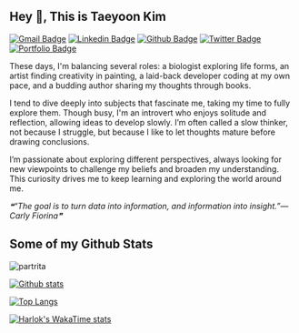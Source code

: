 ## Hey 👋, This is Taeyoon Kim

[![Gmail Badge](https://img.shields.io/badge/-deepthought@postech.ac.kr-c14438?style=flat&logo=Gmail&logoColor=white&link=mailto:deepthought@postech.ac.kr)](mailto:deepthought@postech.ac.kr)
[![Linkedin Badge](https://img.shields.io/badge/-partrita-0072b1?style=flat&logo=Linkedin&logoColor=white&link=https://www.linkedin.com/in/partrita/)](https://www.linkedin.com/in/partrita/) 
[![Github Badge](https://img.shields.io/badge/-partrita-grey?style=flat&logo=github&logoColor=white&link=https://github.com/partrita/)](https://www.github.com/partrita/)
[![Twitter Badge](https://img.shields.io/badge/-partrita-00acee?style=flat&logo=twitter&logoColor=white&link=https://twitter.com/partrita/)](https://www.twitter.com/partrita/) [![Portfolio Badge](https://img.shields.io/badge/portfolio-web-blue?style=flat&link=https://tomorrow-lab.github.io/)](tomorrow-lab.github.io/)

<p align='left'>
These days, I'm balancing several roles: a biologist exploring life forms, an artist finding creativity in painting, a laid-back developer coding at my own pace, and a budding author sharing my thoughts through books.

I tend to dive deeply into subjects that fascinate me, taking my time to fully explore them. Though busy, I'm an introvert who enjoys solitude and reflection, allowing ideas to develop slowly. I’m often called a slow thinker, not because I struggle, but because I like to let thoughts mature before drawing conclusions. 

I’m passionate about exploring different perspectives, always looking for new viewpoints to challenge my beliefs and broaden my understanding. This curiosity drives me to keep learning and exploring the world around me.

<!--STARTS_HERE_QUOTE_README-->
<i>❝“The goal is to turn data into information, and information into insight.”— Carly Fiorina❞</i>
<!--ENDS_HERE_QUOTE_README-->
</p>

## Some of my Github Stats
<p align=left> <img src=https://komarev.com/ghpvc/?username=partrita alt=partrita /> </p>

[![Github stats](https://github-readme-stats.vercel.app/api?username=partrita&show_icons=true&include_all_commits=true&hide_rank=true)](https://github.com/partrita/)

[![Top Langs](https://github-readme-stats.vercel.app/api/top-langs/?username=partrita&layout=compact)](https://github.com/partrita/)

[![Harlok's WakaTime stats](https://github-readme-stats.vercel.app/api/wakatime?username=ehottl&layout=compact)](https://github.com/partrita/)
